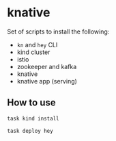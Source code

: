 # knative
Set of scripts to install the following:
- `kn` and `hey` CLI
- kind cluster
- istio
- zookeeper and kafka
- knative
- knative app (serving)


## How to use
```bash
task kind install

task deploy hey
```
